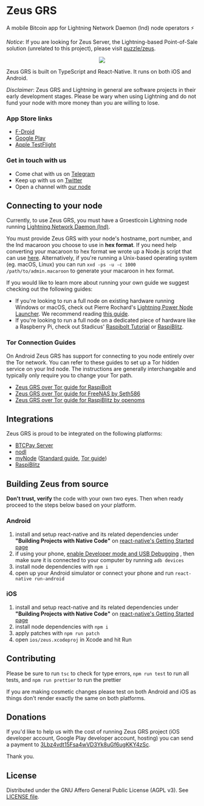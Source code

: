 # Zeus GRS
A mobile Bitcoin app for Lightning Network Daemon (lnd) node operators ⚡️

*Notice*: If you are looking for Zeus Server, the Lightning-based Point-of-Sale solution (unrelated to this project), please visit [puzzle/zeus](https://github.com/puzzle/zeus).

<p align="center"><img src="https://user-images.githubusercontent.com/47701173/55770407-2e2c8b00-5a52-11e9-933f-2819eb138c7d.png"></p>



Zeus GRS is built on TypeScript and React-Native. It runs on both iOS and Android.

*Disclaimer*: Zeus GRS and Lightning in general are software projects in their early development stages. Please be wary when using Lightning and do not fund your node with more money than you are willing to lose.

### App Store links
* [F-Droid](https://f-droid.org/packages/comorg.groestlcoin.zeus/)
* [Google Play](https://play.google.com/store/apps/details?id=org.groestlcoin.zeus)
* [Apple TestFlight](https://testflight.apple.com/join/gpVFzEHN)

### Get in touch with us
* Come chat with us on
[Telegram](https://t.me/zeusLN)
* Keep up with us on
[Twitter](https://twitter.com/ZeusLN)
* Open a channel with 
[our node](https://1ml.com/node/03e1210c8d4b236a53191bb172701d76ec06dfa869a1afffcfd8f4e07d9129d898)

## Connecting to your node

Currently, to use Zeus GRS, you must have a Groestlcoin Lightning node running
[Lightning Network Daemon (lnd)](https://github.com/LightningNetwork/lnd).

You must provide Zeus GRS with your node's hostname, port number, and the lnd macaroon you choose to use in **hex format**. If you need help converting your macaroon to hex format we wrote up a Node.js script that can use
[here](https://github.com/ZeusLN/lnd-hex-macaroon-generator/). Alternatively, if you're running a Unix-based operating system (eg. macOS, Linux) you can run `xxd -ps -u -c 1000 /path/to/admin.macaroon` to generate your macaroon in hex format.

If you would like to learn more about running your own guide we suggest checking out the following guides:
* If you're looking to run a full node on existing hardware running Windows or macOS, check out Pierre Rochard's
[Lightning Power Node Launcher](https://github.com/PierreRochard/node-launcher).
We recommend reading
[this guide](https://medium.com/lightning-power-users/windows-macos-lightning-network-284bd5034340).
* If you're looking to run a full node on a dedicated piece of hardware like a Raspberry Pi, check out Stadicus'
[Raspibolt Tutorial](https://github.com/Stadicus/guides/tree/master/raspibolt) or
[RaspiBlitz](https://github.com/rootzoll/raspiblitz/).

### Tor Connection Guides

On Android Zeus GRS has support for connecting to you node entirely over the Tor network. You can refer to these guides to set up a Tor hidden service on your lnd node. The instructions are generally interchangable and typically only require you to change your Tor path.

* [Zeus GRS over Tor guide for RaspiBolt](http://raspibolt.com/raspibolt_72_zeus-over-tor.html)
* [Zeus GRS over Tor guide for FreeNAS by Seth586](https://github.com/seth586/guides/blob/master/FreeNAS/wallets/zeusln.md)
* [Zeus GRS over Tor guide for RaspiBlitz by openoms](https://github.com/openoms/bitcoin-tutorials/blob/master/Zeus_to_RaspiBlitz_through_Tor.md)

## Integrations

Zeus GRS is proud to be integrated on the following platforms:

* [BTCPay Server](https://btcpayserver.org/)
* [nodl](https://www.nodl.it/)
* [myNode](https://mynodebtc.com/) ([Standard guide](https://mynodebtc.com/guide/zeus), [Tor guide](https://mynodebtc.com/guide/zeus_tor))
* [RaspiBlitz](https://github.com/rootzoll/raspiblitz)

## Building Zeus from source

**Don't trust, verify** the code with your own two eyes. Then when ready proceed to the steps below based on your platform.

### Android
1. install and setup react-native and its related dependencies under **"Building Projects with Native Code"** on
[react-native's Getting Started page](https://facebook.github.io/react-native/docs/getting-started.html)
2. if using your phone,
[enable Developer mode and USB Debugging](https://developer.android.com/studio/debug/dev-options)
, then make sure it is connected to your computer by running `adb devices`
3. install node dependencies with `npm i`
4. open up your Android simulator or connect your phone and run `react-native run-android`

### iOS
1. install and setup react-native and its related dependencies under **"Building Projects with Native Code"** on
[react-native's Getting Started page](https://facebook.github.io/react-native/docs/getting-started.html)
2. install node dependencies with `npm i`
3. apply patches with `npm run patch`
4. open `ios/zeus.xcodeproj` in Xcode and hit Run

## Contributing

Please be sure to run `tsc` to check for type errors, `npm run test` to run all tests, and `npm run prettier` to run the prettier

If you are making cosmetic changes please test on both Android and iOS as things don't render exactly the same on both platforms.

## Donations

If you'd like to help us with the cost of running Zeus GRS project (iOS developer account, Google Play developer account, hosting) you can send a payment to
[3Lbz4vdt15Fsa4wVD3Yk8uGf6ugKKY4zSc](https://blockstream.info/address/3Lbz4vdt15Fsa4wVD3Yk8uGf6ugKKY4zSc).

Thank you.

## License

Distributed under the GNU Affero General Public License (AGPL v3). See [LICENSE file](LICENSE).
